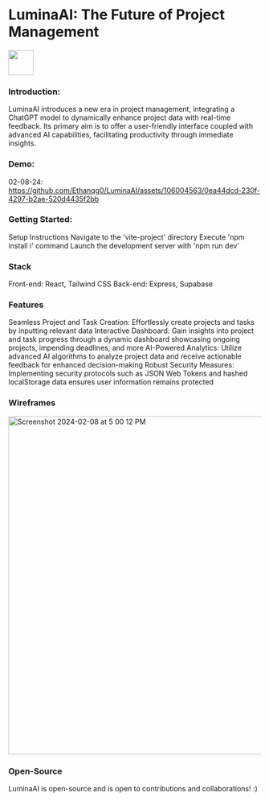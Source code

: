 # LuminaAI: The Future of Project Management
<img width="50" src="https://github.com/Ethanqg0/LuminaAI/assets/106004563/8b0e6eb1-04e8-452d-9f66-082ceb02d59b"> 



### Introduction:
LuminaAI introduces a new era in project management, integrating a ChatGPT model to dynamically enhance project data with real-time feedback. Its primary aim is to offer a user-friendly interface coupled with advanced AI capabilities, facilitating productivity through immediate insights.

### Demo:

02-08-24:
https://github.com/Ethanqg0/LuminaAI/assets/106004563/0ea44dcd-230f-4297-b2ae-520d4435f2bb



### Getting Started:
Setup Instructions
  Navigate to the 'vite-project' directory
  Execute 'npm install i' command
  Launch the development server with 'npm run dev'

### Stack
Front-end: React, Tailwind CSS
Back-end: Express, Supabase

### Features
Seamless Project and Task Creation: Effortlessly create projects and tasks by inputting relevant data
Interactive Dashboard: Gain insights into project and task progress through a dynamic dashboard showcasing ongoing projects, impending deadlines, and more
AI-Powered Analytics: Utilize advanced AI algorithms to analyze project data and receive actionable feedback for enhanced decision-making
Robust Security Measures: Implementing security protocols such as JSON Web Tokens and hashed localStorage data ensures user information remains protected

### Wireframes
<img width="673" alt="Screenshot 2024-02-08 at 5 00 12 PM" src="https://github.com/Ethanqg0/LuminaAI/assets/106004563/60b068bf-9a4a-4f94-9db2-3486d2a8b580">

### Open-Source
LuminaAI is open-source and is open to contributions and collaborations! :)

